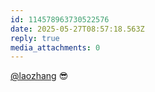 ```yaml
---
id: 114578963730522576
date: 2025-05-27T08:57:18.563Z
reply: true
media_attachments: 0
---
```


[@laozhang](https://160160.xyz/@laozhang) 😎


